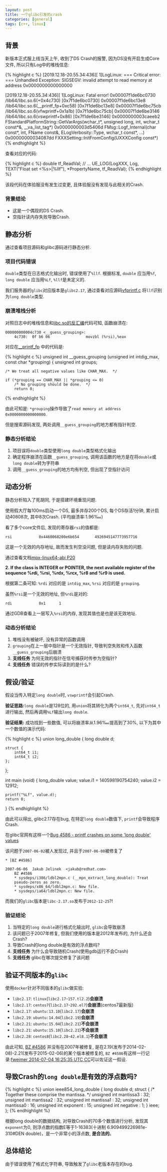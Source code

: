 ```yaml
---
layout: post
title: 一个glibc引发的crash
categories: [general]
tags: [c++, linux]
---
```


## 背景

新版本正式服上线当天上午, 收到了DS Crash的报警, 因为DS没有开启生成Core文件,  所以只有Log中的堆栈信息:

{% highlight c %}
[2019.12.18-20.55.34:436][  1]LogLinux: === Critical error: ===
Unhandled Exception: SIGSEGV: invalid attempt to read memory at address 0x0000000000000000

[2019.12.18-20.55.34:436][  1]LogLinux: Fatal error!
0x00007f1de6bc0730 /lib64/libc.so.6(+0x4c730) [0x7f1de6bc0730]
0x00007f1de6bc13e8 /lib64/libc.so.6(__printf_fp+0xc58) [0x7f1de6bc13e8]
0x00007f1de6bc75cb /lib64/libc.so.6(vfwprintf+0x1a1b) [0x7f1de6bc75cb]
0x00007f1de6be3146 /lib64/libc.so.6(vswprintf+0x86) [0x7f1de6be3146]
0x0000000003caeeb2 FStandardPlatformString::GetVarArgs(wchar_t*, unsigned long, int, wchar_t const*&, __va_list_tag*) 
0x0000000003d5406d FMsg::Logf_Internal(char const*, int, FName const&, ELogVerbosity::Type, wchar_t const*, ...)
0x00000000034087dd FXXXSetting::InitFromConfig(UXXXConfig const*)
{% endhighlight %}

查看对应的代码:

{% highlight c %}
double tf_ReadVal;
// ...
UE_LOG(LogXXX, Log, TEXT("Float set <%s>|%llf"), *PropertyName, tf_ReadVal);
{% endhighlight %}   

该段代码在体验服没有发生过变更, 且体验服没有发现与此相关的Crash.

### 背景结论
* 这是一个偶现的DS Crash.
* 空指针读内存失败导致Crash.

## 静态分析

通过查看项目源码和glibc源码进行静态分析.

### 项目代码错误

`double`类型在日志格式化输出时, 错误使用了`%llf`. 
根据标准, `double` 应当用`%f`, `long double` 应当用`%Lf`, `%llf`是未定义的.

我们服务器的`glibc`对应版本是`glibc2.17`, 通过查看对应源码[vfprintf.c](https://github.com/bminor/glibc/blob/release/2.17/master/stdio-common/vfprintf.c) 将`llf`识别为`long double`类型.

### 崩溃堆栈分析

对照日志中的堆栈信息和[libc.so的反汇编](./libc.so.6.asm)代码可知, 函数崩溃在:

    000000000004c730 <__guess_grouping>:
        4c730:	0f b6 06             	movzbl (%rsi),%eax

对应在[__printf_fp](https://github.com/bminor/glibc/blob/release/2.17/master/stdio-common/printf_fp.c) 中的代码是:

{% highlight c %}
unsigned int
__guess_grouping (unsigned int intdig_max, const char *grouping)
{
    unsigned int groups;

    /* We treat all negative values like CHAR_MAX.  */

    if (*grouping == CHAR_MAX || *grouping <= 0)
        /* No grouping should be done.  */
        return 0;
{% endhighlight %} 

由此可知是: `*grouping`操作导致了`read memory at address 0x0000000000000000`. 

但是搜索源码发现, 两处调用`__guess_grouping`的地方都有指针判空.

### 静态分析结论

1. 项目误将`double`类型使用`long double`类型格式化输出
1. 确定程序崩溃在函数`__guess_grouping`, 调用该函数的地方是在将`double`或`long double`转为字符串
1. 调用`__guess_grouping`的地方均有判空, 但出现了空指针访问

## 动态分析

静态分析陷入了死胡同, 于是搭建环境重现问题.

使用假大厅每100ms启动一个DS, 最多并存200个DS, 每个DS存活1分钟, 累计启动40808次, 其中8次Crash. (平均崩溃率:1.96‱)


看了多个core文件后, 发现的寄存器`rsi`的值都是:

    rsi            0x4460068200e6b654       4926945147773957716

这是一个无效的内存地址, 故而发生判空没问题, 但是读内存失败的问题.

通过查看文档[mpx-linux64-abi P20](https://software.intel.com/sites/default/files/article/402129/mpx-linux64-abi.pdf) 

**2. If the class is INTEGER or POINTER, the next available register of the sequence %rdi, %rsi, %rdx, %rcx, %r8 and %r9 is used.**

根据第二条可知: `%rdi` 对应的是 `intdig_max`, `%rsi` 对应的是 `grouping`. 

虽然`%rsi`是一个无效的地址, 但`%rdi`是对的:

    rdi            0x1      1

通过GDB查看上一层写入`%rsi`的内存, 发现其值也是也是该无效地址.

### 动态分析结论
1. 堆栈没有被破坏, 没有异常的函数调用
1. `grouping`在上一层中指针是一个无效指针, 导致判空失败和传入函数`__guess_grouping`后崩溃
1. **支线任务** 为何无效的指针在信号捕获时传参为空指针?
1. **支线任务** 错误的传参实际读到的是什么?

## 假设/验证

假设当传入特定`long double`时, `vswprintf`会引起Crash.

**验证思路:**`long double`是128位的, 用`union`将其转化为两个`int64_t`, 先对`int64_t`进行输出, 然后再调用`%Lf`输出`long double`.

**验证结果:** 成功找到一些数值, 可以将崩溃率从1.96‱提高到了30%, 以下为其中一个数值的演示代码:

{% highlight c %}
union long_double {
    long double d;

    struct {
        int64_t i1;
        int64_t i2;
    };
};

int main (void)
{
    long_double value;
    value.i1 = 140598190754240;
    value.i2 = 12912;

    printf("%Lf", value.d);
    return 0;
}
{% endhighlight %}

由此可以得出, glibc2.17存在bug, 在特定`long double`数值下, `printf`会导致程序Crash. 

在glibc官网有这样一个[Bug 4586 - printf crashes on some 'long double' values](https://sourceware.org/bugzilla/show_bug.cgi?id=4586)

该问题于`2007-06-02`被人发现过, 并且于`2007-06-08`被修复了

    * [BZ #4586]

    2007-06-06  Jakub Jelinek  <jakub@redhat.com>
        BZ #4586
        * sysdeps/i386/ldbl2mpn.c (__mpn_extract_long_double): Treat
        pseudo-zeros as zero.
        * sysdeps/x86_64/ldbl2mpn.c: New file.
        * sysdeps/ia64/ldbl2mpn.c: New file.

而我们的`glibc`版本是`libc-2.17.so`发布于`2012-12-25`?!

### 验证结论

1. 当特定的`long double`进行格式化输出时, `glibc`会导致崩溃
1. 该问题已于2007年修复, 但我们使用的版本是2012年发布的, 为什么还会Crash?
1. 导致Crash的long double是有效的浮点数吗?
1. **支线任务** 为什么会导致随机Crash(使用gdb运行不会Crash)
1. **支线任务** glibc在哪次提交修复了该问题

## 验证不同版本的`glibc`

使用`docker`针对不同版本的`glibc`做实验:

* `libc2.17`: `tlinux`(`libc2.17`-`157.tl2.2`)**会崩溃**
* `libc2.17`: `centos7`(`libc2.17`-`292.el7`)**会崩溃**(centos7最新版)
* `libc2.17`: `ubuntu:13.10`(`libc2.17`)**会崩溃**
* `libc2.19`: `ubuntu:14.04`(`libc2.19`)**会崩溃**
* `libc2.21`: `ubuntu:15.04`(`libc2.21`)**不会崩溃**
* `libc2.21`: `ubuntu:15.10`(`libc2.21`)**不会崩溃**
* `libc2.28`: `centos8`(`libc2.28`-`42.el8.1`)**不会崩溃**

由此可知, [BZ #4586](https://sourceware.org/bugzilla/show_bug.cgi?id=4586) 并没有在2007年被修复, 是在2.19(发布于2014-02-08)-2.21(发布于2015-02-06)的某个版本被修复的, 
`BZ #4586`有这样一行记录:[fweimer	2014-07-04 16:25:35 UTC	CC](https://sourceware.org/bugzilla/show_activity.cgi?id=4586)可以佐证这一假设.

## 导致Crash的`long double`是有效的浮点数吗?

{% highlight c %}
union ieee854_long_double
{
    long double d;
    struct
    {
        /* Together these comprise the mantissa.  */
        unsigned int mantissa3 : 32;
        unsigned int mantissa2 : 32;
        unsigned int mantissa1 : 32;
        unsigned int mantissa0 : 16;
        unsigned int exponent : 15;
        unsigned int negative : 1;
    } ieee;
};
{% endhighlight %}

根据long double的数据结构, 对导致Crash的70多个数值进行分析, 发现其`exponent`为0, 则浮点数的指数E等于1-16383(十进制 6.909499226981e-310#DEN	double)，是一个非常小的浮点数, **是合法的**。

## 总体结论

由于错误使用了格式化字符串, 导致触发了`glibc`老版本存在的bug.